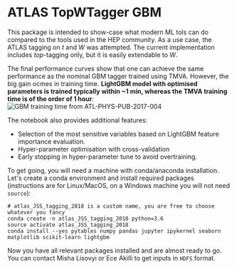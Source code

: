 # ATLAS TopWTagger GBM
This package is intended to show-case what modern ML tols can do compared to the tools used in the HEP community. 
As a use case, the ATLAS tagging on _t_ and _W_ was attempted. The current implementation includes _top_-tagging only, but it is easily extendable to _W_. 

The final performance curves show that one can achieve the same performance as the nominal GBM tagger trained using TMVA. However, the big gain ocmes in training time. **LightGBM model with optimised parameters is trained typically within ~1 min, whereas the TMVA training time is of the order of 1 hour**: ![GBM training time from ATL-PHYS-PUB-2017-004](https://atlas.web.cern.ch/Atlas/GROUPS/PHYSICS/PUBNOTES/ATL-PHYS-PUB-2017-004/fig_02b.png)

The notebook also provides additional features:
- Selection of the most sensitive variables based on LightGBM feature importance evaluation.
- Hyper-parameter optimisation with cross-validation
- Early stopping in hyper-parameter tune to avoid overtraining.

To get going, you will need a machine with conda/anaconda installation. 
Let's create a conda environment and install required packages (instructions are for Linux/MacOS, on a Windows machine you will not need `source`):
```
# atlas_JSS_tagging_2018 is a custom name, you are free to choose whatever you fancy
conda create -n atlas_JSS_tagging_2018 python=3.6
source activate atlas_JSS_tagging_2018
conda install --yes pytables numpy pandas jupyter ipykernel seaborn matplotlib scikit-learn lightgbm
```
Now you have all relevant packages installed and are almost ready to go.
You can contact Misha Lisovyi or Ece Akilli to get inputs in `HDFS` format.
